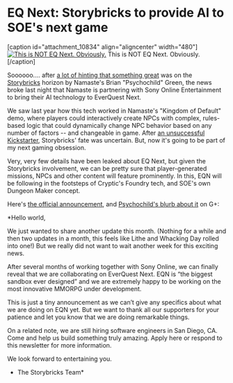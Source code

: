 # EQ Next: Storybricks to provide AI to SOE's next game

[caption id="attachment\_10834" align="aligncenter" width="480"][![This is NOT EQ Next. Obviously.](http://westkarana.com/wp-content/uploads/2013/04/shrubbery-480x343.png)](http://westkarana.com/wp-content/uploads/2013/04/shrubbery.png) This is NOT EQ Next. Obviously.[/caption]

Soooooo.... after [a lot of hinting that something great](https://plus.google.com/104424702290149874363/posts/feBCsWcWF7K) was on the [Storybricks](http://www.storybricks.com/) horizon by Namaste's Brian "Psychochild" Green, the news broke last night that Namaste is partnering with Sony Online Entertainment to bring their AI technology to EverQuest Next.

We saw last year how this tech worked in Namaste's "Kingdom of Default" demo, where players could interactively create NPCs with complex, rules-based logic that could dynamically change NPC behavior based on any number of factors -- and changeable in game. After [an unsuccessful Kickstarter](http://www.kickstarter.com/projects/storybricks/storybricks-the-mmorpg-storytelling-toolset), Storybricks' fate was uncertain. But, now it's going to be part of my next gaming obsession.

Very, very few details have been leaked about EQ Next, but given the Storybricks involvement, we can be pretty sure that player-generated missions, NPCs and other content will feature prominently. In this, EQN will be following in the footsteps of Cryptic's Foundry tech, and SOE's own Dungeon Maker concept.

Here's [the official announcement](http://us2.campaign-archive2.com/?u=7e1844ab69e151021701614fa&id=9a9284b20d&e=6c94745033), and [Psychochild's blurb about it](https://plus.google.com/104424702290149874363/posts/GXtziz1bej8) on G+:

*Hello world,
 
We just wanted to share another update this month. (Nothing for a while and then two updates in a month, this feels like Lithe and Whacking Day rolled into one!) But we really did not want to wait another week for this exciting news.
 
After several months of working together with Sony Online, we can finally reveal that we are collaborating on EverQuest Next. EQN is “the biggest sandbox ever designed” and we are extremely happy to be working on the most innovative MMORPG under development.
 
This is just a tiny announcement as we can’t give any specifics about what we are doing on EQN yet. But we want to thank all our supporters for your patience and let you know that we are doing remarkable things.
 
On a related note, we are still hiring software engineers in San Diego, CA. Come and help us build something truly amazing. Apply here or respond to this newsletter for more information.
 
 
We look forward to entertaining you.
 
- The Storybricks Team*
